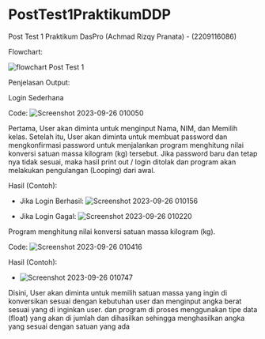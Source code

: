 # PostTest1PraktikumDDP
Post Test 1 Praktikum DasPro (Achmad Rizqy Pranata) - (2209116086)

Flowchart: 

![flowchart Post Test 1](https://github.com/achmadrizqypranata/PostTest1PraktikumDDP/assets/144988929/e5012966-01b9-4fc9-bca8-01918fabffa7)

Penjelasan Output:

Login Sederhana

Code:
![Screenshot 2023-09-26 010050](https://github.com/achmadrizqypranata/PostTest1PraktikumDDP/assets/144988929/116f8443-af40-4a45-b62f-e80e6768f4db)

Pertama, User akan diminta untuk menginput Nama, NIM, dan Memilih kelas. Setelah itu, User akan diminta untuk membuat password dan mengkonfirmasi password untuk menjalankan program menghitung nilai konversi satuan massa kilogram (kg) tersebut. Jika password baru dan tetap nya tidak sesuai, maka hasil print out / login ditolak dan program akan melakukan pengulangan (Looping) dari awal. 

Hasil (Contoh):

- Jika Login Berhasil:
  ![Screenshot 2023-09-26 010156](https://github.com/achmadrizqypranata/PostTest1PraktikumDDP/assets/144988929/be2a38a7-6014-434e-bf54-878f61978067)

- Jika Login Gagal:
  ![Screenshot 2023-09-26 010220](https://github.com/achmadrizqypranata/PostTest1PraktikumDDP/assets/144988929/df085e06-fc8a-4b8e-ac74-0bd69401301b)

Program menghitung nilai konversi satuan massa kilogram (kg).

Code:
![Screenshot 2023-09-26 010416](https://github.com/achmadrizqypranata/PostTest1PraktikumDDP/assets/144988929/84060732-bf36-410f-a8f5-880235775e2c)

Hasil (Contoh):
- ![Screenshot 2023-09-26 010747](https://github.com/achmadrizqypranata/PostTest1PraktikumDDP/assets/144988929/7372f62d-477e-4d1c-a068-2383ead1e6e9)

Disini, User akan diminta untuk memilih satuan massa yang ingin di konversikan sesuai dengan kebutuhan user dan menginput angka berat sesuai yang di inginkan user. dan program di proses menggunakan tipe data (float) yang akan di jumlah dan dihasilkan sehingga menghasilkan angka yang sesuai dengan satuan yang ada






